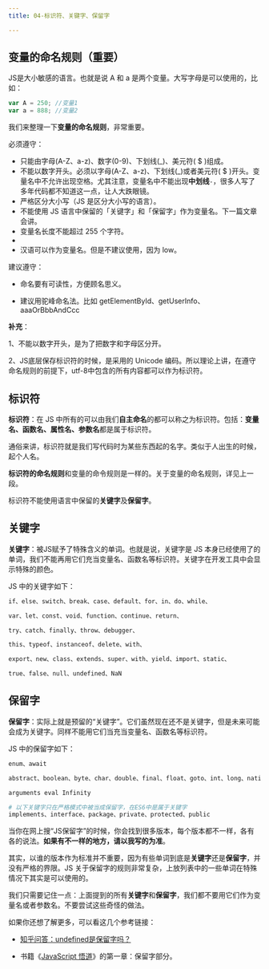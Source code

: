 ```yaml
---
title: 04-标识符、关键字、保留字

---
```


<ArticleTopAd></ArticleTopAd>

## 变量的命名规则（重要）

JS是大小敏感的语言。也就是说 A 和 a 是两个变量。大写字母是可以使用的，比如：

```javascript
var A = 250; //变量1
var a = 888; //变量2
```

我们来整理一下**变量的命名规则**，非常重要。

必须遵守：

-   只能由字母(A-Z、a-z)、数字(0-9)、下划线(\_)、美元符( $ )组成。
-   不能以数字开头。必须以字母(A-Z、a-z)、下划线(\_)或者美元符( $ )开头。变量名中不允许出现空格。尤其注意，变量名中不能出现**中划线**`-`，很多人写了多年代码都不知道这一点，让人大跌眼镜。
-   严格区分大小写（JS 是区分大小写的语言）。
-   不能使用 JS 语言中保留的「关键字」和「保留字」作为变量名。下一篇文章会讲。
-   变量名长度不能超过 255 个字符。
-
-   汉语可以作为变量名。但是不建议使用，因为 low。

建议遵守：

- 命名要有可读性，方便顾名思义。

- 建议用驼峰命名法。比如 getElementById、getUserInfo、aaaOrBbbAndCcc

**补充**：

1、不能以数字开头，是为了把数字和字母区分开。

2、JS底层保存标识符的时候，是采用的 Unicode 编码。所以理论上讲，在遵守命名规则的前提下，utf-8中包含的所有内容都可以作为标识符。

## 标识符

**标识符**：在 JS 中所有的可以由我们**自主命名**的都可以称之为标识符。包括：**变量名、函数名、属性名、参数名**都是属于标识符。

通俗来讲，标识符就是我们写代码时为某些东西起的名字。类似于人出生的时候，起个人名。

**标识符的命名规则**和变量的命令规则是一样的。关于变量的命名规则，详见上一段。

标识符不能使用语言中保留的**关键字**及**保留字**。

## 关键字

**关键字**：被JS赋予了特殊含义的单词。也就是说，关键字是 JS 本身已经使用了的单词，我们不能再用它们充当变量名、函数名等标识符。关键字在开发工具中会显示特殊的颜色。

JS 中的关键字如下：

```bash
if、else、switch、break、case、default、for、in、do、while、

var、let、const、void、function、continue、return、

try、catch、finally、throw、debugger、

this、typeof、instanceof、delete、with、

export、new、class、extends、super、with、yield、import、static、

true、false、null、undefined、NaN
```
## 保留字

**保留字**：实际上就是预留的“关键字”。它们虽然现在还不是关键字，但是未来可能会成为关键字。同样不能用它们当充当变量名、函数名等标识符。

JS 中的保留字如下：

```bash
enum、await

abstract、boolean、byte、char、double、final、float、goto、int、long、native、short、synchronized、transient、volatile、

arguments eval Infinity

# 以下关键字只在严格模式中被当成保留字，在ES6中是属于关键字
implements、interface、package、private、protected、public
```

当你在网上搜“JS保留字”的时候，你会找到很多版本，每个版本都不一样，各有各的说法。**如果有不一样的地方，请以我写的为准**。

其实，以谁的版本作为标准并不重要，因为有些单词到底是**关键字**还是**保留字**，并没有严格的界限。JS 关于保留字的规则非常复杂，上放列表中的一些单词在特殊情况下其实是可以使用的。

我们只需要记住一点：上面提到的所有**关键字**和**保留字**，我们都不要用它们作为变量名或者参数名。不要尝试这些奇怪的做法。

如果你还想了解更多，可以看这几个参考链接：

- [知乎问答：undefined是保留字吗？](https://www.zhihu.com/question/472379938)

- 书籍《[JavaScript 悟道](https://book.douban.com/subject/35469273/)》的第一章：保留字部分。


